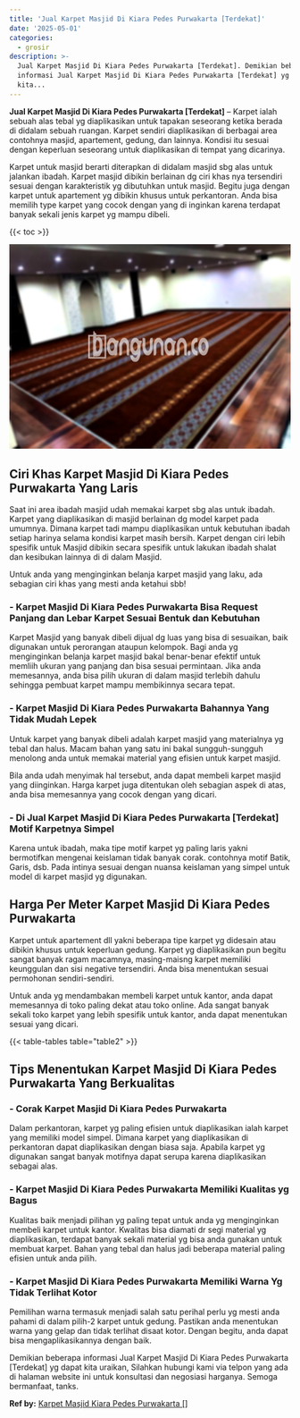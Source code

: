 ```yaml
---
title: 'Jual Karpet Masjid Di Kiara Pedes Purwakarta [Terdekat]'
date: '2025-05-01'
categories:
  - grosir
description: >-
  Jual Karpet Masjid Di Kiara Pedes Purwakarta [Terdekat]. Demikian beberapa
  informasi Jual Karpet Masjid Di Kiara Pedes Purwakarta [Terdekat] yg dapat
  kita...
---
```


**Jual Karpet Masjid Di Kiara Pedes Purwakarta \[Terdekat\]** – Karpet ialah sebuah alas tebal yg diaplikasikan untuk tapakan seseorang ketika berada di didalam sebuah ruangan. Karpet sendiri diaplikasikan di berbagai area contohnya masjid, apartement, gedung, dan lainnya. Kondisi itu sesuai dengan keperluan seseorang untuk diaplikasikan di tempat yang dicarinya.

Karpet untuk masjid berarti diterapkan di didalam masjid sbg alas untuk jalankan ibadah. Karpet masjid dibikin berlainan dg ciri khas nya tersendiri sesuai dengan karakteristik yg dibutuhkan untuk masjid. Begitu juga dengan karpet untuk apartement yg dibikin khusus untuk perkantoran. Anda bisa memilih type karpet yang cocok dengan yang di inginkan karena terdapat banyak sekali jenis karpet yg mampu dibeli.

{{< toc >}}

![Jual Karpet Masjid Di Kiara Pedes Purwakarta [Terdekat]](/images/grosir-karpet-murah-71.png)

## Ciri Khas Karpet Masjid Di Kiara Pedes Purwakarta Yang Laris

Saat ini area ibadah masjid udah memakai karpet sbg alas untuk ibadah. Karpet yang diaplikasikan di masjid berlainan dg model karpet pada umumnya. Dimana karpet tadi mampu diaplikasikan untuk kebutuhan ibadah setiap harinya selama kondisi karpet masih bersih. Karpet dengan ciri lebih spesifik untuk Masjid dibikin secara spesifik untuk lakukan ibadah shalat dan kesibukan lainnya di di dalam Masjid.

Untuk anda yang menginginkan belanja karpet masjid yang laku, ada sebagian ciri khas yang mesti anda ketahui sbb!

### \- Karpet Masjid Di Kiara Pedes Purwakarta Bisa Request Panjang dan Lebar Karpet Sesuai Bentuk dan Kebutuhan

Karpet Masjid yang banyak dibeli dijual dg luas yang bisa di sesuaikan, baik digunakan untuk perorangan ataupun kelompok. Bagi anda yg menginginkan belanja karpet masjid bakal benar-benar efektif untuk memliih ukuran yang panjang dan bisa sesuai permintaan. Jika anda memesannya, anda bisa pilih ukuran di dalam masjid terlebih dahulu sehingga pembuat karpet mampu membikinnya secara tepat.

### \- Karpet Masjid Di Kiara Pedes Purwakarta Bahannya Yang Tidak Mudah Lepek

Untuk karpet yang banyak dibeli adalah karpet masjid yang materialnya yg tebal dan halus. Macam bahan yang satu ini bakal sungguh-sungguh menolong anda untuk memakai material yang efisien untuk karpet masjid.

Bila anda udah menyimak hal tersebut, anda dapat membeli karpet masjid yang diinginkan. Harga karpet juga ditentukan oleh sebagian aspek di atas, anda bisa memesannya yang cocok dengan yang dicari.

### \- Di Jual Karpet Masjid Di Kiara Pedes Purwakarta \[Terdekat\] Motif Karpetnya Simpel

Karena untuk ibadah, maka tipe motif karpet yg paling laris yakni bermotifkan mengenai keislaman tidak banyak corak. contohnya motif Batik, Garis, dsb. Pada intinya sesuai dengan nuansa keislaman yang simpel untuk model di karpet masjid yg digunakan.

## Harga Per Meter Karpet Masjid Di Kiara Pedes Purwakarta

Karpet untuk apartement dll yakni beberapa tipe karpet yg didesain atau dibikin khusus untuk keperluan gedung. Karpet yg diaplikasikan pun begitu sangat banyak ragam macamnya, masing-maisng karpet memiliki keunggulan dan sisi negative tersendiri. Anda bisa menentukan sesuai permohonan sendiri-sendiri.

Untuk anda yg mendambakan membeli karpet untuk kantor, anda dapat memesannya di toko paling dekat atau toko online. Ada sangat banyak sekali toko karpet yang lebih spesifik untuk kantor, anda dapat menentukan sesuai yang dicari.

{{< table-tables table="table2" >}}

## Tips Menentukan Karpet Masjid Di Kiara Pedes Purwakarta Yang Berkualitas

### \- Corak Karpet Masjid Di Kiara Pedes Purwakarta

Dalam perkantoran, karpet yg paling efisien untuk diaplikasikan ialah karpet yang memiliki model simpel. Dimana karpet yang diaplikasikan di perkantoran dapat diaplikasikan dengan biasa saja. Apabila karpet yg digunakan sangat banyak motifnya dapat serupa karena diaplikasikan sebagai alas.

### \- Karpet Masjid Di Kiara Pedes Purwakarta Memiliki Kualitas yg Bagus

Kualitas baik menjadi pilihan yg paling tepat untuk anda yg menginginkan membeli karpet untuk kantor. Kwalitas bisa diamati dr segi material yg diaplikasikan, terdapat banyak sekali material yg bisa anda gunakan untuk membuat karpet. Bahan yang tebal dan halus jadi beberapa material paling efisien untuk anda pilih.

### \- Karpet Masjid Di Kiara Pedes Purwakarta Memiliki Warna Yg Tidak Terlihat Kotor

Pemilihan warna termasuk menjadi salah satu perihal perlu yg mesti anda pahami di dalam pilih-2 karpet untuk gedung. Pastikan anda menentukan warna yang gelap dan tidak terlihat disaat kotor. Dengan begitu, anda dapat bisa mengaplikasikannya dengan baik.

Demikian beberapa informasi Jual Karpet Masjid Di Kiara Pedes Purwakarta \[Terdekat\] yg dapat kita uraikan, Silahkan hubungi kami via telpon yang ada di halaman website ini untuk konsultasi dan negosiasi harganya. Semoga bermanfaat, tanks.

**Ref by:**  [Karpet Masjid Kiara Pedes Purwakarta []](https://id.wikipedia.org/wiki/Karpet)
